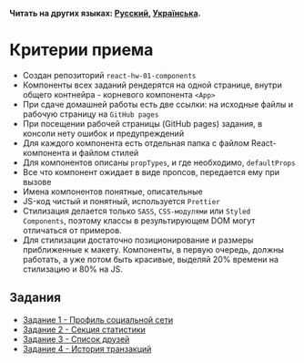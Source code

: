 **Читать на других языках: [Русский](README.md), [Українська](README.ua.md).**

# Критерии приема

- Создан репозиторий `react-hw-01-components`
- Компоненты всех заданий рендерятся на одной странице, внутри общего
  контнейра - корневого компонента `<App>`
- При сдаче домашней работы есть две ссылки: на исходные файлы и рабочую
  страницу на `GitHub pages`
- При посещении рабочей страницы (GitHub pages) задания, в консоли нету ошибок и
  предупреждений
- Для каждого компонента есть отдельная папка с файлом React-компонента и файлом
  стилей
- Для компонентов описаны `propTypes`, и где необходимо, `defaultProps`
- Все что компонент ожидает в виде пропсов, передается ему при вызове
- Имена компонентов понятные, описательные
- JS-код чистый и понятный, используется `Prettier`
- Стилизация делается только `SASS`, `CSS-модулями` или `Styled Components`,
  поэтому классы в результирующем DOM могут отличаться от примеров.
- Для стилизации достаточно позиционирование и размеры приближенные к макету.
  Компоненты, в первую очередь, должны работать, а уже потом быть красивые,
  выделяй 20% времени на стилизацию и 80% на JS.

## Задания

- [Задание 1 - Профиль социальной сети](./social-profile/)
- [Задание 2 - Секция статистики](./statistics/)
- [Задание 3 - Список друзей](./friend-list/)
- [Задание 4 - История транзакций](./transaction-history/)
